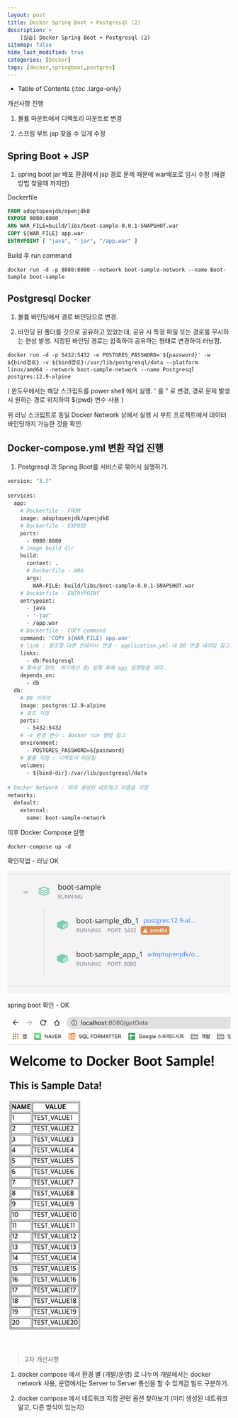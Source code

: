 ```yaml
---
layout: post
title: Docker Spring Boot + Postgresql (2)
description: >
    [실습] Docker Spring Boot + Postgresql (2)
sitemap: false
hide_last_modified: true
categories: [Docker]
tags: [docker,springboot,postgres]
---
```


- Table of Contents
{:toc .large-only}

개선사항 진행
1. 볼륨 마운트에서 디렉토리 마운트로 변경

2. 스프링 부트 jsp 찾을 수 있게 수정


## Spring Boot + JSP
1. spring boot jar 배포 환경에서 jsp 경로 문제 때문에 war배포로 임시 수정 (해결방법 찾을때 까지만)

Dockerfile
```dockerfile
FROM adoptopenjdk/openjdk8
EXPOSE 8080:8080
ARG WAR_FILE=build/libs/boot-sample-0.0.1-SNAPSHOT.war
COPY ${WAR_FILE} app.war
ENTRYPOINT [ "java", "-jar", "/app.war" ]
```

Build 후 run command
```
docker run -d -p 8080:8080 --network boot-sample-network --name Boot-Sample boot-sample
```

## Postgresql Docker 
1. 볼륨 바인딩에서 경로 바인딩으로 변경.

2. 바인딩 된 폴더를 깃으로 공유하고 있었는데, 공유 시 특정 파일 또는 경로를 무시하는 현상 발생. 지정된 바인딩 경로는 압축하여 공유하는 형태로 변경하여 러닝함.
```
docker run -d -p 5432:5432 -e POSTGRES_PASSWORD='${password}' -w ${bind경로} -v ${bind경로}:/var/lib/postgresql/data --platform linux/amd64 --network boot-sample-network --name Postgresql postgres:12.9-alpine
```
( 윈도우에서는 해당 스크립트를 power shell 에서 실행. ' 를 " 로 변경, 경로 문제 발생 시 원하는 경로 위치하여 ${pwd} 변수 사용 )

위 러닝 스크립트로 동일 Docker Network 상에서 실행 시 부트 프로젝트에서 데이터 바인딩까지 가능한 것을 확인. 

## Docker-compose.yml 변환 작업 진행
1. Postgresql 과 Spring Boot를 서비스로 묶어서 실행하기.
```dockerfile
version: "3.7"

services:
  app:
    # Dockerfile - FROM
    image: adoptopenjdk/openjdk8
    # Dockerfile - EXPOSE
    ports:
      - 8080:8080
    # image build dir
    build:
      context: .
      # Dockerfile - ARG
      args:
        WAR-FILE: build/libs/boot-sample-0.0.1-SNAPSHOT.war
    # Dockerfile - ENTRYPOINT
    entrypoint: 
      - java
      - '-jar'
      - /app.war
    # Dockerfile - COPY command
    command: 'COPY ${WAR_FILE} app.war'
    # link : 참조할 다른 컨테이너 연결 - application.yml 내 DB 연결 네이밍 참고.
    links:
      - db:Postgresql
    # 종속성 정의. 여기에선 db 실행 후에 app 실행함을 의미.
    depends_on:
      - db
  db:
    # DB 이미지
    image: postgres:12.9-alpine
    # 포트 지정
    ports:
      - 5432:5432
    # -e 환경 변수 : docker run 명령 참고
    environment:
      - POSTGRES_PASSWORD=${password}
    # 볼륨 지정 : 디렉토리 마운팅
    volumes:
      - ${bind-dir}:/var/lib/postgresql/data

# Docker Network : 미리 생성된 네트워크 이름을 지정
networks:
  default:
    external:
      name: boot-sample-network
```

이후 Docker Compose 실행
```
docker-compose up -d
```

확인작업 - 러닝 OK

![dockerboot2-1](/assets/img/Docker/dockerboot2-1.png)


spring boot 확인 - OK

![dockerboot2-2](/assets/img/Docker/dockerboot2-2.png)


> 2차 개선사항

1. docker compose 에서 환경 별 (개발/운영) 로 나누어 개발에서는 docker network 사용, 운영에서는 Server to Server 통신을 할 수 있게끔 빌드 구분하기.

2. docker compose 에서 네트워크 지정 관련 옵션 찾아보기 (미리 생성된 네트워크 말고, 다른 방식이 있는지)





